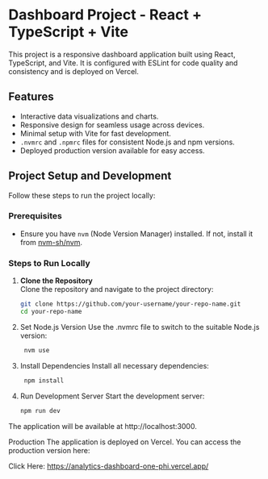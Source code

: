 # Dashboard Project - React + TypeScript + Vite

This project is a responsive dashboard application built using React, TypeScript, and Vite. It is configured with ESLint for code quality and consistency and is deployed on Vercel.

## Features

- Interactive data visualizations and charts.
- Responsive design for seamless usage across devices.
- Minimal setup with Vite for fast development.
- `.nvmrc` and `.npmrc` files for consistent Node.js and npm versions.
- Deployed production version available for easy access.

## Project Setup and Development

Follow these steps to run the project locally:

### Prerequisites

- Ensure you have `nvm` (Node Version Manager) installed. If not, install it from [nvm-sh/nvm](https://github.com/nvm-sh/nvm).

### Steps to Run Locally

1. **Clone the Repository**  
   Clone the repository and navigate to the project directory:
   ```bash
   git clone https://github.com/your-username/your-repo-name.git
   cd your-repo-name
2. Set Node.js Version
    Use the .nvmrc file to switch to the suitable Node.js version:
   ```bash
    nvm use

4. Install Dependencies
    Install all necessary dependencies:
   ```bash
    npm install
   
5. Run Development Server
      Start the development server:
     ```bash
     npm run dev
    ```
The application will be available at http://localhost:3000.

Production
The application is deployed on Vercel. You can access the production version here:

Click Here: https://analytics-dashboard-one-phi.vercel.app/
